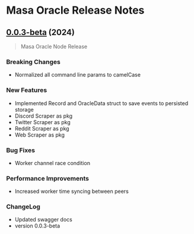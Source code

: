 # Masa Oracle Release Notes

## [0.0.3-beta](https://github.com/masa-finance/masa-oracle/releases) (2024)

> Masa Oracle Node Release

### Breaking Changes

* Normalized all command line params to camelCase

### New Features

* Implemented Record and OracleData struct to save events to persisted storage
* Discord Scraper as pkg
* Twitter Scraper as pkg
* Reddit Scraper as pkg
* Web Scraper as pkg

### Bug Fixes

* Worker channel race condition

### Performance Improvements

* Increased worker time syncing between peers

### ChangeLog

* Updated swagger docs
* version 0.0.3-beta
